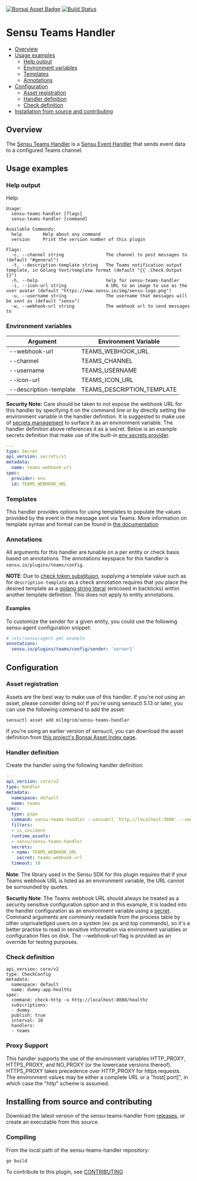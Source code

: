 [![Bonsai Asset Badge](https://img.shields.io/badge/Sensu%20Teams%20Handler-Download%20Me-brightgreen.svg?colorB=89C967&logo=sensu)](https://bonsai.sensu.io/assets/mildgrim/sensu-teams-handler) [![Build Status](https://travis-ci.org/mildgrim/sensu-teams-handler.svg?branch=master)](https://travis-ci.org/mildgrim/sensu-teams-handler)

# Sensu Teams Handler

- [Overview](#overview)
- [Usage examples](#usage-examples)
  - [Help output](#help-output)
  - [Environment variables](#environment-variables)
  - [Templates](#templates)
  - [Annotations](#annotations)
- [Configuration](#configuration)
  - [Asset registration](#asset-registration)
  - [Handler definition](#handler-definition)
  - [Check definition](#check-definition)
- [Installation from source and contributing](#installation-from-source-and-contributing)

## Overview


The [Sensu Teams Handler][0] is a [Sensu Event Handler][3] that sends event data
to a configured Teams channel.

## Usage examples

### Help output

Help:

```
Usage:
  sensu-teams-handler [flags]
  sensu-teams-handler [command]

Available Commands:
  help        Help about any command
  version     Print the version number of this plugin

Flags:
  -c, --channel string                The channel to post messages to (default "#general")
  -t, --description-template string   The Teams notification output template, in Golang text/template format (default "{{ .Check.Output }}")
  -h, --help                          help for sensu-teams-handler
  -i, --icon-url string               A URL to an image to use as the user avatar (default "https://www.sensu.io/img/sensu-logo.png")
  -u, --username string               The username that messages will be sent as (default "sensu")
  -w, --webhook-url string            The webhook url to send messages to
```

### Environment variables

|Argument               |Environment Variable       |
|-----------------------|---------------------------|
|--webhook-url          |TEAMS_WEBHOOK_URL          |
|--channel              |TEAMS_CHANNEL              |
|--username             |TEAMS_USERNAME             |
|--icon-url             |TEAMS_ICON_URL             |
|--description-template |TEAMS_DESCRIPTION_TEMPLATE |


**Security Note:** Care should be taken to not expose the webhook URL for this handler by specifying it
on the command line or by directly setting the environment variable in the handler definition.  It is
suggested to make use of [secrets management][7] to surface it as an environment variable.  The
handler definition above references it as a secret.  Below is an example secrets definition that make
use of the built-in [env secrets provider][8].

```yml
---
type: Secret
api_version: secrets/v1
metadata:
  name: teams-webhook-url
spec:
  provider: env
  id: TEAMS_WEBHOOK_URL
```

### Templates

This handler provides options for using templates to populate the values
provided by the event in the message sent via Teams. More information on
template syntax and format can be found in [the documentation][9]


### Annotations

All arguments for this handler are tunable on a per entity or check basis based
on annotations. The annotations keyspace for this handler is
`sensu.io/plugins/teams/config`.

**NOTE**: Due to [check token substituion][10], supplying a template value such
as for `description-template` as a check annotation requires that you place the
desired template as a [golang string literal][11] (enlcosed in backticks)
within another template definition.  This does not apply to entity annotations.

#### Examples

To customize the sender for a given entity, you could use the following
sensu-agent configuration snippet:

```yml
# /etc/sensu/agent.yml example
annotations:
  sensu.io/plugins/teams/config/sender: 'server1'
```

## Configuration

### Asset registration

Assets are the best way to make use of this handler. If you're not using an asset, please consider doing so! If you're using sensuctl 5.13 or later, you can use the following command to add the asset:

`sensuctl asset add mildgrim/sensu-teams-handler`

If you're using an earlier version of sensuctl, you can download the asset
definition from [this project's Bonsai Asset Index
page][6].

### Handler definition

Create the handler using the following handler definition:

```yml
---
api_version: core/v2
type: Handler
metadata:
  namespace: default
  name: teams
spec:
  type: pipe
  command: sensu-teams-handler --sensuUrl 'http://localhost:3000' --sender 'Sensu'
  filters:
  - is_incident
  runtime_assets:
  - sensu/sensu-teams-handler
  secrets:
  - name: TEAMS_WEBHOOK_URL
    secret: teams-webhook-url
  timeout: 10
```
**Note**: The library used in the Sensu SDK for this plugin requires that if your Teams webhook URL is listed as an environment variable, the URL cannot be surrounded by quotes. 

**Security Note**: The Teams webhook URL should always be treated as a security
sensitive configuration option and in this example, it is loaded into the
handler configuration as an environment variable using a [secret][5]. Command
arguments are commonly readable from the process table by other unprivaledged
users on a system (ex: ps and top commands), so it's a better practise to read
in sensitive information via environment variables or configuration files on
disk. The --webhook-url flag is provided as an override for testing purposes.

### Check definition

```
api_version: core/v2
type: CheckConfig
metadata:
  namespace: default
  name: dummy-app-healthz
spec:
  command: check-http -u http://localhost:8080/healthz
  subscriptions:
  - dummy
  publish: true
  interval: 10
  handlers:
  - teams
```

### Proxy Support

This handler supports the use of the environment variables HTTP_PROXY,
HTTPS_PROXY, and NO_PROXY (or the lowercase versions thereof). HTTPS_PROXY takes
precedence over HTTP_PROXY for https requests.  The environment values may be
either a complete URL or a "host[:port]", in which case the "http" scheme is assumed.

## Installing from source and contributing

Download the latest version of the sensu-teams-handler from [releases][4],
or create an executable from this source.

### Compiling

From the local path of the sensu-teams-handler repository:
```
go build
```

To contribute to this plugin, see [CONTRIBUTING](https://github.com/sensu/sensu-go/blob/master/CONTRIBUTING.md)

[0]: https://github.com/mildgrim/sensu-teams-handler
[1]: https://github.com/sensu/sensu-go
[3]: https://docs.sensu.io/sensu-go/latest/reference/handlers/#how-do-sensu-handlers-work
[4]: https://github.com/sensu/sensu-teams-handler/releases
[5]: https://docs.sensu.io/sensu-go/latest/reference/secrets/
[6]: https://bonsai.sensu.io/assets/mildgrim/sensu-teams-handler
[7]: https://docs.sensu.io/sensu-go/latest/guides/secrets-management/
[8]: https://docs.sensu.io/sensu-go/latest/guides/secrets-management/#use-env-for-secrets-management
[9]: https://docs.sensu.io/sensu-go/latest/observability-pipeline/observe-process/handler-templates/
[10]: https://docs.sensu.io/sensu-go/latest/observability-pipeline/observe-schedule/checks/#check-token-substitution
[11]: https://golang.org/ref/spec#String_literals
